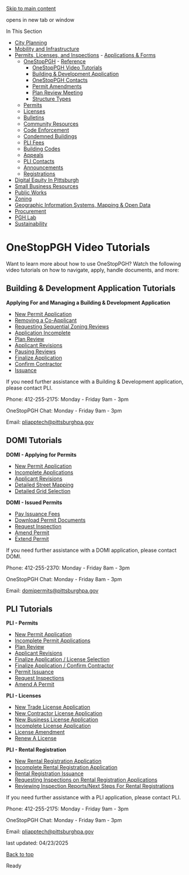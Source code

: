 [Skip to main content](https://www.pittsburghpa.gov/Business-Development/Permits-Licenses-and-Inspections/OneStopPGH/OneStopPGH-Tutorials#main-content)

opens in new tab or window

In This Section

- [City Planning](https://www.pittsburghpa.gov/Business-Development/City-Planning)
- [Mobility and Infrastructure](https://www.pittsburghpa.gov/Business-Development/Mobility-and-Infrastructure)
- [Permits, Licenses, and Inspections](https://www.pittsburghpa.gov/Business-Development/Permits-Licenses-and-Inspections)  - [Applications & Forms](https://www.pittsburghpa.gov/Business-Development/Permits-Licenses-and-Inspections/Applications-Forms)
  - [OneStopPGH](https://www.pittsburghpa.gov/Business-Development/Permits-Licenses-and-Inspections/OneStopPGH)    - [Reference](https://www.pittsburghpa.gov/Business-Development/Permits-Licenses-and-Inspections/OneStopPGH/Reference)
    - [OneStopPGH Video Tutorials](https://www.pittsburghpa.gov/Business-Development/Permits-Licenses-and-Inspections/OneStopPGH/OneStopPGH-Tutorials)
    - [Building & Development Application](https://www.pittsburghpa.gov/Business-Development/Permits-Licenses-and-Inspections/OneStopPGH/Building-Development-Application)
    - [OneStopPGH Contacts](https://www.pittsburghpa.gov/Business-Development/Permits-Licenses-and-Inspections/OneStopPGH/OneStopPGH-Contacts)
    - [Permit Amendments](https://www.pittsburghpa.gov/Business-Development/Permits-Licenses-and-Inspections/OneStopPGH/Permit-Amendments)
    - [Plan Review Meeting](https://www.pittsburghpa.gov/Business-Development/Permits-Licenses-and-Inspections/OneStopPGH/Plan-Review-Meeting)
    - [Structure Types](https://www.pittsburghpa.gov/Business-Development/Permits-Licenses-and-Inspections/OneStopPGH/Structure-Types)
  - [Permits](https://www.pittsburghpa.gov/Business-Development/Permits-Licenses-and-Inspections/Permits)
  - [Licenses](https://www.pittsburghpa.gov/Business-Development/Permits-Licenses-and-Inspections/Licenses)
  - [Bulletins](https://www.pittsburghpa.gov/Business-Development/Permits-Licenses-and-Inspections/PLI-Bulletins)
  - [Community Resources](https://www.pittsburghpa.gov/Business-Development/Permits-Licenses-and-Inspections/Community-Resources)
  - [Code Enforcement](https://www.pittsburghpa.gov/Business-Development/Permits-Licenses-and-Inspections/Code-Enforcement)
  - [Condemned Buildings](https://www.pittsburghpa.gov/Business-Development/Permits-Licenses-and-Inspections/Condemned-Buildings)
  - [PLI Fees](https://www.pittsburghpa.gov/Business-Development/Permits-Licenses-and-Inspections/Fees)
  - [Building Codes](https://www.pittsburghpa.gov/Business-Development/Permits-Licenses-and-Inspections/Building-Codes)
  - [Appeals](https://www.pittsburghpa.gov/Business-Development/Permits-Licenses-and-Inspections/Appeals)
  - [PLI Contacts](https://www.pittsburghpa.gov/Business-Development/Permits-Licenses-and-Inspections/Contacts)
  - [Announcements](https://www.pittsburghpa.gov/Business-Development/Permits-Licenses-and-Inspections/Announcements)
  - [Registrations](https://www.pittsburghpa.gov/Business-Development/Permits-Licenses-and-Inspections/Registrations)
- [Digital Equity In Pittsburgh](https://www.pittsburghpa.gov/Business-Development/Digital-Equity-In-Pittsburgh)
- [Small Business Resources](https://www.pittsburghpa.gov/Business-Development/Small-Business-Resources)
- [Public Works](https://www.pittsburghpa.gov/Business-Development/Public-Works)
- [Zoning](https://www.pittsburghpa.gov/Business-Development/Zoning)
- [Geographic Information Systems, Mapping & Open Data](https://www.pittsburghpa.gov/Business-Development/Geographic-Information-Systems-Mapping-Open-Data)
- [Procurement](https://www.pittsburghpa.gov/Business-Development/Procurement)
- [PGH Lab](https://www.pittsburghpa.gov/Business-Development/PGH-Lab)
- [Sustainability](https://www.pittsburghpa.gov/Business-Development/Sustainability)

# OneStopPGH Video Tutorials

Want to learn more about how to use OneStopPGH? Watch the following video tutorials on how to navigate, apply, handle documents, and more:

## Building & Development Application Tutorials

**Applying For and Managing a Building & Development Application**

- [New Permit Application](https://www.youtube.com/watch?v=ceHa5xH3WLs&t=145s)
- [Removing a Co-Applicant](https://www.youtube.com/watch?v=ceHa5xH3WLs&t=554s)
- [Requesting Sequential Zoning Reviews](https://www.youtube.com/watch?v=WXEIHqx7G2M)
- [Application Incomplete](https://www.youtube.com/watch?v=ceHa5xH3WLs&t=649s)
- [Plan Review](https://www.youtube.com/watch?v=ceHa5xH3WLs&t=768s)
- [Applicant Revisions](https://www.youtube.com/watch?v=ceHa5xH3WLs&t=894s)
- [Pausing Reviews](https://www.youtube.com/watch?v=ceHa5xH3WLs&t=1014s)
- [Finalize Application](https://www.youtube.com/watch?v=ceHa5xH3WLs&t=1049s)
- [Confirm Contractor](https://www.youtube.com/watch?v=ceHa5xH3WLs&t=1196s)
- [Issuance](https://www.youtube.com/watch?v=ceHa5xH3WLs&t=1383s)

If you need further assistance with a Building & Development application, please contact PLI.

Phone: 412-255-2175: Monday - Friday 9am - 3pm

OneStopPGH Chat: Monday - Friday 9am - 3pm

Email: [pliapptech@pittsburghpa.gov](mailto:pliapptech@pittsburghpa.gov)

## DOMI Tutorials

**DOMI - Applying for Permits**

- [New Permit Application](https://www.youtube.com/watch?v=9aXNezwhFGw&t=137s)
- [Incomplete Applications](https://www.youtube.com/watch?v=9aXNezwhFGw&t=574s)
- [Applicant Revisions](https://www.youtube.com/watch?v=9aXNezwhFGw&t=645s)
- [Detailed Street Mapping](https://www.youtube.com/watch?v=9aXNezwhFGw&t=721s)
- [Detailed Grid Selection](https://www.youtube.com/watch?v=9aXNezwhFGw&t=792s)

**DOMI - Issued Permits**

- [Pay Issuance Fees](https://www.youtube.com/watch?v=yMCCPOg2yE4&t=82s)
- [Download Permit Documents](https://www.youtube.com/watch?v=yMCCPOg2yE4&t=244s)
- [Request Inspection](https://www.youtube.com/watch?v=yMCCPOg2yE4&t=313s)
- [Amend Permit](https://www.youtube.com/watch?v=yMCCPOg2yE4&t=450s)
- [Extend Permit](https://www.youtube.com/watch?v=yMCCPOg2yE4&t=591s)

If you need further assistance with a DOMI application, please contact DOMI.

Phone: 412-255-2370: Monday - Friday 8am - 3pm

OneStopPGH Chat: Monday - Friday 8am - 3pm

Email: [domipermits@pittsburghpa.gov](mailto:domipermits@pittsburghpa.gov)

## PLI Tutorials

**PLI - Permits**

- [New Permit Application](https://www.youtube.com/watch?v=4UDJC5o3iAo&t=151s)
- [Incomplete Permit Applications](https://www.youtube.com/watch?v=4UDJC5o3iAo&t=557s)
- [Plan Review](https://www.youtube.com/watch?v=4UDJC5o3iAo&t=717s)
- [Applicant Revisions](https://www.youtube.com/watch?v=4UDJC5o3iAo&t=859s)
- [Finalize Application / License Selection](https://www.youtube.com/watch?v=4UDJC5o3iAo&t=1001s)
- [Finalize Application / Confirm Contractor](https://www.youtube.com/watch?v=4UDJC5o3iAo&t=1207s)
- [Permit Issuance](https://www.youtube.com/watch?v=4UDJC5o3iAo&t=1437s)
- [Request Inspections](https://www.youtube.com/watch?v=4UDJC5o3iAo&t=1636s)
- [Amend A Permit](https://www.youtube.com/watch?v=4UDJC5o3iAo&t=1944s)

**PLI - Licenses**

- [New Trade License Application](https://www.youtube.com/watch?v=x3Z_curXV1A&t=103s)
- [New Contractor License Application](https://www.youtube.com/watch?v=x3Z_curXV1A&t=406s)
- [New Business License Application](https://www.youtube.com/watch?v=x3Z_curXV1A&t=805s)
- [Incomplete License Application](https://www.youtube.com/watch?v=x3Z_curXV1A&t=1227s)
- [License Amendment](https://www.youtube.com/watch?v=x3Z_curXV1A&t=1324s)
- [Renew A License](https://www.youtube.com/watch?v=x3Z_curXV1A&t=1477s)

**PLI - Rental Registration**

- [New Rental Registration Application](https://www.youtube.com/watch?v=HtTpP0lEzkM&t=127s)
- [Incomplete Rental Registration Application](https://www.youtube.com/watch?v=HtTpP0lEzkM&t=516s)
- [Rental Registration Issuance](https://www.youtube.com/watch?v=HtTpP0lEzkM&t=588s)
- [Requesting Inspections on Rental Registration Applications](https://www.youtube.com/watch?v=HtTpP0lEzkM&t=634s)
- [Reviewing Inspection Reports/Next Steps For Rental Registrations](https://www.youtube.com/watch?v=HtTpP0lEzkM&t=792s)

If you need further assistance with a PLI application, please contact PLI.

Phone: 412-255-2175: Monday - Friday 9am - 3pm

OneStopPGH Chat: Monday - Friday 9am - 3pm

Email: [pliapptech@pittsburghpa.gov](mailto:pliapptech@pittsburghpa.gov)

last updated: 04/23/2025

[Back to top](https://www.pittsburghpa.gov/Business-Development/Permits-Licenses-and-Inspections/OneStopPGH/OneStopPGH-Tutorials#body-top)

Ready
